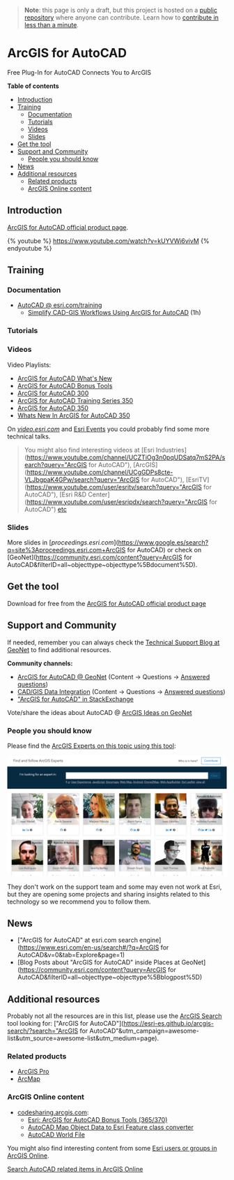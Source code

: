 > **Note**: this page is only a draft, but this project is hosted on a [public repository](https://github.com/hhkaos/awesome-arcgis) where anyone can contribute. Learn how to [contribute in less than a minute](https://github.com/hhkaos/awesome-arcgis/blob/master/CONTRIBUTING.md#contributions).

# ArcGIS for AutoCAD

Free Plug-In for AutoCAD Connects You to ArcGIS

<!-- START doctoc generated TOC please keep comment here to allow auto update -->
<!-- DON'T EDIT THIS SECTION, INSTEAD RE-RUN doctoc TO UPDATE -->
**Table of contents**

- [Introduction](#introduction)
- [Training](#training)
  - [Documentation](#documentation)
  - [Tutorials](#tutorials)
  - [Videos](#videos)
  - [Slides](#slides)
- [Get the tool](#get-the-tool)
- [Support and Community](#support-and-community)
  - [People you should know](#people-you-should-know)
- [News](#news)
- [Additional resources](#additional-resources)
  - [Related products](#related-products)
  - [ArcGIS Online content](#arcgis-online-content)

<!-- END doctoc generated TOC please keep comment here to allow auto update -->

## Introduction

[ArcGIS for AutoCAD official product page](https://www.esri.com/en-us/arcgis/products/arcgis-for-autocad).

{% youtube %} https://www.youtube.com/watch?v=kUYVWi6vivM {% endyoutube %}

## Training

### Documentation

* [AutoCAD @ esri.com/training](https://www.esri.com/training/Bookmark/F3XT7G9PX)
    * [Simplify CAD-GIS Workflows Using ArcGIS for AutoCAD](https://www.esri.com/training/catalog/57630430851d31e02a43ee18/simplify-cad-gis-workflows-using-arcgis-for-autocad/) (1h)

### Tutorials

### Videos

Video Playlists:

* [ArcGIS for AutoCAD What's New](https://www.youtube.com/playlist?list=PLHTg8zWG0OuldsHy7uXwd_mIxQVT4-ERe)
* [ArcGIS for AutoCAD Bonus Tools](https://www.youtube.com/playlist?list=PLHTg8zWG0OunfoXfgWWSTvU0UTCFs6ebl)
* [ArcGIS for AutoCAD 300](https://www.youtube.com/playlist?list=PLHTg8zWG0OumaZbvl_jjuYguyJ-VpUfIs)
* [ArcGIS for AutoCAD Training Series 350](https://www.youtube.com/playlist?list=PLHTg8zWG0OuktrJAz1rQTEad9-HNAziqr)
* [ArcGIS for AutoCAD 350](https://www.youtube.com/playlist?list=PLHTg8zWG0Oul3BNulFH-JQyoL-X_AzNg4)
* [Whats New In ArcGIS for AutoCAD 350](https://www.youtube.com/playlist?list=PLHTg8zWG0Oum07kt_gX_WQpfp8Fns3CGz)

On [*video.esri.com*](https://www.esri.com/videos/search?q=ArcGIS%20for%20AutoCAD#?sortby=recent) and [Esri Events](https://www.youtube.com/channel/UC_yE3TatdZKAXvt_TzGJ6mw/search?query=%22ArcGIS+for+Autocad%22) you could probably find some more technical talks.

> You might also find interesting videos at [Esri Industries](https://www.youtube.com/channel/UCZTiOg3n0pqUDSatq7mS2PA/search?query="ArcGIS for AutoCAD"), [ArcGIS](https://www.youtube.com/channel/UCgGDPs8cte-VLJbgpaK4GPw/search?query="ArcGIS for AutoCAD"), [EsriTV](https://www.youtube.com/user/esritv/search?query="ArcGIS for AutoCAD"), [Esri R&D Center](https://www.youtube.com/user/esripdx/search?query="ArcGIS for AutoCAD") [etc](https://esri-es.github.io/awesome-arcgis/esri/#youtube-channels)

### Slides

More slides in [*proceedings.esri.com*](https://www.google.es/search?q=site%3Aproceedings.esri.com+ArcGIS for AutoCAD) or check on [GeoNet](https://community.esri.com/content?query=ArcGIS for AutoCAD&filterID=all~objecttype~objecttype%5Bdocument%5D).

## Get the tool

Download for free from the [ArcGIS for AutoCAD official product page](https://www.esri.com/en-us/arcgis/products/arcgis-for-autocad)


## Support and Community

If needed, remember you can always check the [Technical Support Blog at GeoNet](https://community.esri.com/groups/technical-support/blog/tags#/) to find additional resources.

**Community channels:**

* [ArcGIS for AutoCAD @ GeoNet](https://community.esri.com/groups/arcgis-for-autocad) (Content -> Questions -> [Answered questions](https://community.esri.com/groups/arcgis-for-autocad/content?filterID=contentstatus%5Bpublished%5D~objecttype~thread%5Bquestions%5D~thread%5Banswered%5D))
* [CAD/GIS Data Integration](https://community.esri.com/groups/cadgis-data-integration) (Content -> Questions -> [Answered questions](https://community.esri.com/groups/cadgis-data-integration/content?filterID=contentstatus%5Bpublished%5D~objecttype~thread%5Bquestions%5D~thread%5Banswered%5D))
* ["ArcGIS for AutoCAD" in StackExchange](https://gis.stackexchange.com/search?q=ArcGIS+for+AutoCAD)

Vote/share the ideas about AutoCAD @ [ArcGIS Ideas on GeoNet](https://community.esri.com/search.jspa?q=autocad&place=%2Fplaces%2F478947&depth=ALL)

### People you should know

Please find the [ArcGIS Experts on this topic using this tool](https://esri-es.github.io/arcgis-experts/?topic=AutoCAD):

[![ArcGIS Experts Tool Screenshot](https://github.com/esri-es/arcgis-experts/blob/master/assets/imgs/arcgis-experts-tool.png?raw=true)](https://esri-es.github.io/arcgis-experts/?topic=AutoCAD)

They don't work on the support team and some may even not work at Esri,
but they are opening some projects and sharing insights related to this
technology so we recommend you to follow them.

## News

* ["ArcGIS for AutoCAD" at esri.com search engine](https://www.esri.com/en-us/search#/?q=ArcGIS for AutoCAD&v=0&tab=Explore&page=1)
* [Blog Posts about "ArcGIS for AutoCAD" inside Places at GeoNet](https://community.esri.com/content?query=ArcGIS for AutoCAD&filterID=all~objecttype~objecttype%5Bblogpost%5D)

## Additional resources

Probably not all the resources are in this list, please use the [ArcGIS Search](https://esri-es.github.io/arcgis-search/) tool looking for: ["ArcGIS for AutoCAD"](https://esri-es.github.io/arcgis-search/?search="ArcGIS for AutoCAD"&utm_campaign=awesome-list&utm_source=awesome-list&utm_medium=page).

### Related products

* [ArcGIS Pro](../arcgis-desktop/arcgis-pro/README.md)
* [ArcMap](../arcgis-desktop/arcmap-arccatalog/README.md)

### ArcGIS Online content

* [codesharing.arcgis.com](http://codesharing.arcgis.com/):
    * [Esri: ArcGIS for AutoCAD Bonus Tools (365/370)](https://www.arcgis.com/home/item.html?id=103f4d42de804f4ab42ff498026d9ddc)
    * [AutoCAD Map Object Data to Esri Feature class converter](https://www.arcgis.com/home/item.html?id=e16850134f274aa9a3549dedfec7e4a4)
    * [AutoCAD World File](https://www.arcgis.com/home/item.html?id=735b098660f14689b90243e20fb69837)

You might also find interesting content from some [Esri users or groups in ArcGIS Online](../../../esri/README.md).

[Search AutoCAD related items in ArcGIS Online](https://esri-es.github.io/arcgis-developer-tips-and-tricks/arcgis-online/search/?q=type%3A%22CAD+Drawing%22&numResults=100&sortField=relevance&Thumbnail=generateThumbnail%28elem%29&Title=elem.title&Details=%27%3Ca+href%3D%22https%3A%2F%2Fwww.arcgis.com%2Fhome%2Fitem.html%3Fid%3D%27%2Belem.id%2B%27%22+target%3D%22_blank%22%3EDetails%3C%2Fa%3E%27&Owner=elem.owner&Type=elem.type&Views=elem.numViews)
